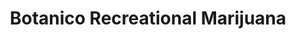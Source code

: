 ---
title: "Botanico Recreational Marijuana"
url: /denver/botanico-recreational-marijuana/
shop: cannabis
---
